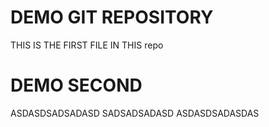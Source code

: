 # DEMO GIT REPOSITORY

THIS IS THE FIRST FILE IN THIS repo

# DEMO SECOND

ASDASDSADSADASD
SADSADSADASD
ASDASDSADASDAS